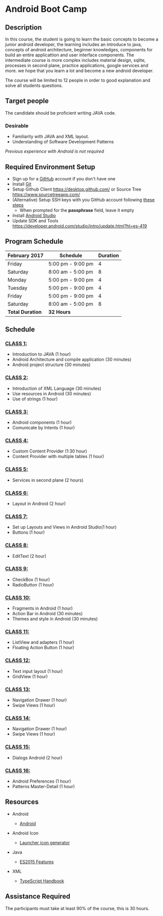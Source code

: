 # Android Boot Camp

## Description

In this course, the student is going to learn the basic concepts to become a junior android developer, the learning includes an introduce to java, concepts of android architecture, beginner knowledges, components for build an entire applicattion and user interface components.  The intermediate course is more complex includes material design, sqlite, processes in second plane, practice applications, google services and more. we hope that you learn a lot and become a new android developer.

The course will be limited to 12 people in order to good explanation and solve all students questions.

## Target people

The candidate should be proficient writing JAVA code.

### Desirable
- Familiarity with JAVA and XML layout.
- Understanding of Software Development Patterns

*Previous experience with Android is not required*

## Required Environment Setup

- Sign up for a [GitHub](http://github.com/) account if you don't have one
- Install [Git](https://git-scm.com/)
- Setup Github Client https://desktop.github.com/  or Source Tree https://www.sourcetreeapp.com/
- (Alternative) Setup SSH keys with you GitHub account following [these steps](https://help.github.com/articles/generating-an-ssh-key/)
  - When prompted for the **passphrase** field, leave it empty
- Install [Android Studio](https://developer.android.com/studio/index.html?hl=es-419)
- Update SDK and Tools https://developer.android.com/studio/intro/update.html?hl=es-419

## Program Schedule

February 2017 | Schedule | Duration
---------|----------|---------
Friday  | 5:00 pm - 9:00 pm | 4
Saturday  | 8:00 am - 5:00 pm | 8
Monday  |  5:00 pm - 9:00 pm | 4
Tuesday  | 5:00 pm - 9:00 pm | 4
Friday  | 5:00 pm - 9:00 pm | 4
Saturday  | 8:00 am - 5:00 pm | 8
 | **Total Duration** | **32 Hours**

## Schedule

### [CLASS 1:](https://slides.com/) 
- Introduction to JAVA (1 hour)
- Android Architecture and compile application (30 minutes)
- Android project structure (30 minutes)

### [CLASS 2:](http://slides.com/)

- Introduction of XML Language (30 minutes)
- Use resources in Android (30 minutes)
- Use of strings (1 hour)

### [CLASS 3:](http://slides.com/) 

- Android components  (1 hour)
- Comunicate by Intents  (1 hour)

### [CLASS 4:](http://slides.com/) 

- Custom Content Provider (1:30 hour)
- Content Provider with multiple tables (1 hour)

### [CLASS 5:](https://slides.com/) 

- Services in second plane (2 hours)

### [CLASS 6:](https://slides.com/) 

- Layout in Android (2 hour)

### [CLASS 7:](https://slides.com/) 

- Set up Layouts and Views in Android Studio(1 hour)
- Buttons (1 hour)

### [CLASS 8:](https://slides.com/) 

- EditText (2 hour)

### [CLASS 9:](https://slides.com/) 

- CheckBox (1 hour)
- RadioButton (1 hour)

### [CLASS 10:](https://slides.com/) 

- Fragments in Android (1 hour)
- Action Bar in Android (30 minutes)
- Themes and style in Android (30 minutes)

### [CLASS 11:](https://slides.com/) 

- ListView and adapters (1 hour)
- Floating Action Button (1 hour)

### [CLASS 12:](https://slides.com/) 

- Text input layout (1 hour)
- GridView (1 hour)

### [CLASS 13:](https://slides.com/) 

- Navigation Drawer (1 hour)
- Swipe Views (1 hour)

### [CLASS 14:](https://slides.com/) 

- Navigation Drawer (1 hour)
- Swipe Views (1 hour)

### [CLASS 15:](https://slides.com/) 

- Dialogs Android (2 hour)

### [CLASS 16:](https://slides.com/) 

- Android Preferences (1 hour)
- Patterns Master-Detail (1 hour)


## Resources

- Android
  - [Android](https://angular.io/docs/ts/latest/guide/style-guide.html)

- Android Icon
  - [Launcher icon generator](https://romannurik.github.io/AndroidAssetStudio/icons-launcher.html#foreground.type=clipart&foreground.clipart=android&foreground.space.trim=1&foreground.space.pad=0.25&foreColor=rgba(96%2C%20125%2C%20139%2C%200)&backColor=rgb(68%2C%20138%2C%20255)&crop=0&backgroundShape=square&effects=none)

- Java
  - [ES2015 Features](http://es6-features.org/)

- XML
  - [TypeScript Handbook](https://www.typescriptlang.org/docs/handbook/basic-types.html)

## Assistance Required

The participants must take at least 90% of the course, this is 30 hours.
